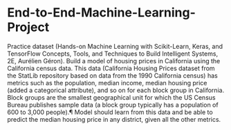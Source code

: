 # End-to-End-Machine-Learning-Project
Practice dataset (Hands-on Machine Learning with Scikit-Learn, Keras, and TensorFlow Concepts, Tools, and Techniques to Build Intelligent Systems, 2E, Aurélien Géron). Build a model of housing prices in California using the California census data. This data (California Housing Prices dataset from the StatLib repository based on data from the 1990 California census) has metrics such as the population, median income, median housing price (added a categorical attribute), and so on for each block group in California. Block groups are the smallest geographical unit for which the US Census Bureau publishes sample data (a block group typically has a population of 600 to 3,000 people).¶ Model should learn from this data and be able to predict the median housing price in any district, given all the other metrics.
